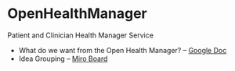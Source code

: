# OpenHealthManager
Patient and Clinician Health Manager Service

- What do we want from the Open Health Manager? – [Google Doc](https://docs.google.com/document/d/1aJhtjS2e5FSz5wGIR-2pYdVMMM_AaygF1gC7deV7B9Q/edit)
- Idea Grouping – [Miro Board](https://miro.com/app/board/uXjVOFKx5Kk=/?invite_link_id=277597716290)
